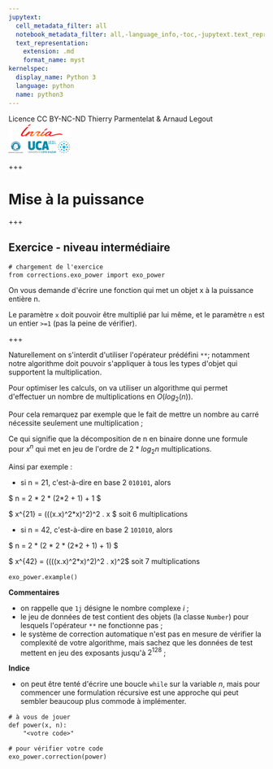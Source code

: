 ```yaml
---
jupytext:
  cell_metadata_filter: all
  notebook_metadata_filter: all,-language_info,-toc,-jupytext.text_representation.jupytext_version,-jupytext.text_representation.format_version
  text_representation:
    extension: .md
    format_name: myst
kernelspec:
  display_name: Python 3
  language: python
  name: python3
---
```


<div class="licence">
<span>Licence CC BY-NC-ND</span>
<span>Thierry Parmentelat &amp; Arnaud Legout</span>
<span><img src="media/both-logos-small-alpha.png" /></span>
</div>

+++

# Mise à la puissance

+++

## Exercice - niveau intermédiaire

```{code-cell}
# chargement de l'exercice
from corrections.exo_power import exo_power
```

On vous demande d'écrire une fonction qui met un objet x à la puissance entière n.

Le paramètre `x` doit pouvoir être multiplié par lui même, et le paramètre `n` est un entier `>=1` (pas la peine de vérifier).

+++

Naturellement on s'interdit d'utiliser l'opérateur prédéfini `**`; notamment notre algorithme doit pouvoir s'appliquer à tous les types d'objet qui supportent la multiplication.

Pour optimiser les calculs, on va utiliser un algorithme qui permet d'effectuer un nombre de multiplications en $O(log_2(n))$. 

Pour cela remarquez par exemple que le fait de mettre un nombre au carré nécessite seulement une multiplication ;  

Ce qui signifie que la décomposition de n en binaire donne une formule pour $x^n$ qui met en jeu de l'ordre de $2*log_2{n}$ multiplications.

Ainsi par exemple :

* si n = 21, c'est-à-dire en base 2 `010101`, alors

$ n = 2 * 2 * (2*2 + 1) + 1 $  

$ x^{21} = (((x.x)^2*x)^2)^2 . x $ soit 6 multiplications


* si n = 42, c'est-à-dire en base 2 `101010`, alors

$ n = 2 * (2 * 2 * (2*2 + 1) + 1) $  

$ x^{42} = ((((x.x)^2*x)^2)^2 . x)^2$ soit 7 multiplications

```{code-cell}
exo_power.example()
```

**Commentaires**

* on rappelle que `1j` désigne le nombre complexe $i$ ;
* le jeu de données de test contient des objets (la classe `Number`) pour lesquels l'opérateur `**` ne fonctionne pas ;
* le système de correction automatique n'est pas en mesure de vérifier la complexité de votre algorithme, mais sachez que les données de test mettent en jeu des exposants jusqu'à $2^{128}$ ;

**Indice**

* on peut être tenté d'écrire une boucle `while` sur la variable $n$, mais pour commencer une formulation récursive est une approche qui peut sembler beaucoup plus commode à implémenter.

```{code-cell}
# à vous de jouer
def power(x, n):
    "<votre code>"
```

```{code-cell}
# pour vérifier votre code
exo_power.correction(power)
```
